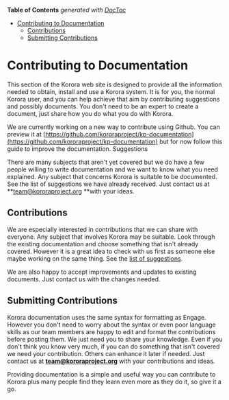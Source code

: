

**Table of Contents**  *generated with [DocToc](https://github.com/thlorenz/doctoc)*

- [Contributing to Documentation](#contributing-to-documentation)
  - [Contributions](#contributions)
  - [Submitting Contributions](#submitting-contributions)



# Contributing to Documentation

This section of the Korora web site is designed to provide all the information needed to obtain, install and use a Korora system. It is for you, the normal Korora user, and you can help achieve that aim by contributing suggestions and possibly documents. You don't need to be an expert to create a document, just share how you do what you do with Korora.

We are currently working on a new way to contribute using Github. You can preview it at [https://github.com/kororaproject/kp-documentation](https://github.com/kororaproject/kp-documentation) but for now follow this guide to improve the documentation.
Suggestions

There are many subjects that aren't yet covered but we do have a few people willing to write documentation and we want to know what you need explained. Any subject that concerns Korora is suitable to be documented. See the list of suggestions we have already received. Just contact us at **team@kororaproject.org **with your ideas.

## Contributions

We are especially interested in contributions that we can share with everyone. Any subject that involves Korora may be suitable. Look through the existing documentation and choose something that isn't already covered. However it is a great idea to check with us first as someone else maybe working on the same thing. See the [list of suggestions](https://github.com/kororaproject/kp-documentation/wiki/Planned-Documentation).

We are also happy to accept improvements and updates to existing documents. Just contact us with the changes needed.

## Submitting Contributions

Korora documentation uses the same syntax for formatting as Engage. However you don't need to worry about the syntax or even poor language skills as our team members are happy to edit and format the contributions before posting them. We just need you to share your knowledge. Even if you don't think you know very much, if you can do something that isn't covered we need your contribution. Others can enhance it later if needed. Just contact us at **team@kororaproject.org** with your contributions and ideas.

Providing documentation is a simple and useful way you can contribute to Korora plus many people find they learn even more as they do it, so give it a go.

